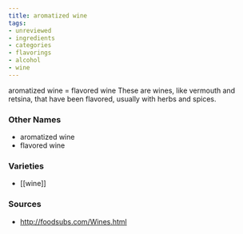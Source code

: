 ```yaml
---
title: aromatized wine
tags:
- unreviewed
- ingredients
- categories
- flavorings
- alcohol
- wine
---
```

aromatized wine = flavored wine These are wines, like vermouth and retsina, that have been flavored, usually with herbs and spices.

### Other Names

* aromatized wine
* flavored wine

### Varieties

* [[wine]]

### Sources
* http://foodsubs.com/Wines.html

